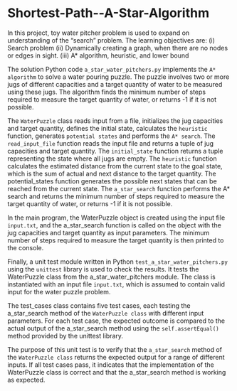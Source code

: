 # Shortest-Path--A-Star-Algorithm
In  this  project, toy  water  pitcher  problem is used  to  expand  on understanding  of  the  “search” problem.  The learning objectives are:  (i) Search problem  (ii) Dynamically creating a graph, when there are no nodes or edges in sight.  (iii) A* algorithm, heuristic, and lower bound

The solution Python code `a_star_water_pitchers.py` implements the `A* algorithm` to solve a water pouring puzzle. The puzzle involves two or more jugs of different capacities and a target quantity of water to be measured using these jugs. The algorithm finds the minimum number of steps required to measure the target quantity of water, or returns -1 if it is not possible.

The `WaterPuzzle` class reads input from a file, initializes the jug capacities and target quantity, defines the initial state, calculates the `heuristic` function, generates `potential states` and performs the `A* search`. The `read_input_file` function reads the input file and returns a tuple of jug capacities and target quantity. The `initial_state` function returns a tuple representing the state where all jugs are empty. The `heuristic` function calculates the estimated distance from the current state to the goal state, which is the sum of actual and next distance to the target quantity. The potential_states function generates the possible next states that can be reached from the current state. The `a_star_search` function performs the A* search and returns the minimum number of steps required to measure the target quantity of water, or returns -1 if it is not possible.

In the main program, the WaterPuzzle object is created using the input file `input.txt`, and the a_star_search function is called on the object with the jug capacities and target quantity as input parameters. The minimum number of steps required to measure the target quantity is then printed to the console.

Finally, a unit test module written in Python `test_a_star_water_pitchers.py` using the `unittest` library is used to check the results. It tests the WaterPuzzle class from the a_star_water_pitchers module. The class is instantiated with an input file `input.txt`, which is assumed to contain valid input for the water puzzle problem.

The test_cases class contains five test cases, each testing the a_star_search method of the `WaterPuzzle class` with different input parameters. For each test case, the expected outcome is compared to the actual output of the a_star_search method using the `self.assertEqual()` method provided by the unittest library.

The purpose of this unit test is to verify that the `a_star_search` method of the `WaterPuzzle class` returns the expected output for a range of different inputs. If all test cases pass, it indicates that the implementation of the WaterPuzzle class is correct and that the a_star_search method is working as expected.
